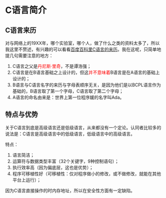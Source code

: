 # C语言简介

## C语言来历

对与网络上的19XX年，哪个实验室，哪个人，做了什么之类的资料太多了，所以我这里不赘述，有兴趣的可以看看[百度百科里C语言的来历](http://baike.baidu.com/view/1219.htm)。我在这呢，只简单地提几句需要注意的地方：

1. C语言之父是<font color=red>丹尼斯·里奇</font>，不是谭浩强；
2. C语言是在B语言基础之上设计的，但这<font color=red>并不意味着</font>B语言是在A语言的基础上设计的；
3. B语言与C语言名字的来历与字母表顺序无关，是因为他们是以BCPL语言作为基础的，B语言取了第一个字母，C语言取了第二个字母；
4. A语言的命名由来是：世界上第一位程序媛的名字叫Ada。

## 特点与优势

关于C语言到底是高级语言还是低级语言，从来都没有一个定论。认同者比较多的说法是：C语言是高级语言中的低级语言，低级语言中的高级语言。

特点：

1. 语言简洁；
2. 运算符与数据类型丰富（32个关键字，9种控制语句）；
3. 执行效率高（因为偏底层，这也是优势）；
4. 程序可移植性好（可移植性：仅对程序做小的修改，或不做修改，就能在其他平台上运行）；

因为C语言直接操作的时内存地址，所以在安全性方面有一定缺陷。
